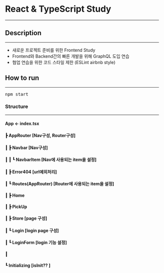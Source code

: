 # React & TypeScript Study
---

## Description
---
- 새로운 프로젝트 준비를 위한 Frontend Study
- Frontend와 Backend간의 빠른 개발을 위해 GraphQL 도입 연습
- 협업 연습을 위한 코드 스타일 제한 (ESLint airbnb style)


## How to run
---
<pre>npm start</pre>


### Structure
---
#### App <- index.tsx
#### ┣ AppRouter [Nav구성, Router구성]
#### ┃	┣ Navbar [Nav구성]
#### ┃	┃	┖ NavbarItem [Nav에 사용되는 item을 설정]
#### ┃	┣ Error404 [url예외처리]
#### ┃	┖ Routes(AppRouter) [Router에 사용되는 item을 설정]
#### ┃		┣ Home
#### ┃       ┣ PickUp
#### ┃		┣ Store [page 구성]
#### ┃		┖ Login [login page 구성]
#### ┃			┖ LoginForm [login 기능 설정]
#### ┃
#### ┖ Initializing [isInit?? ]
